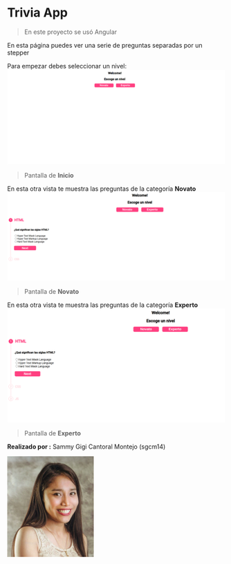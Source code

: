 Trivia App
==========
> En este proyecto se usó Angular

En esta página puedes ver una serie de preguntas separadas por un stepper

Para empezar debes seleccionar un nivel:
![](https://raw.githubusercontent.com/sgcm14/trivia-app/main/src/assets/imagen1.png)
> Pantalla de **Inicio**

En esta otra vista te muestra las preguntas de la categoría **Novato**
![](https://raw.githubusercontent.com/sgcm14/trivia-app/main/src/assets/imagen2.png)
> Pantalla de **Novato**

En esta otra vista te muestra las preguntas de la categoría **Experto**
![](https://raw.githubusercontent.com/sgcm14/trivia-app/main/src/assets/imagen3.png)
> Pantalla de **Experto**


**Realizado por :** Sammy Gigi Cantoral Montejo (sgcm14)

<img src ="https://raw.githubusercontent.com/sgcm14/sgcm14/main/sammy.jpg" width="200">


